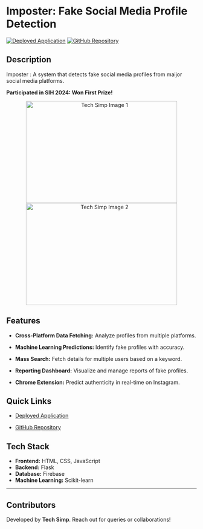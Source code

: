 # Imposter: Fake Social Media Profile Detection

[![Deployed Application](https://img.shields.io/badge/Deployed-Link-brightgreen)](https://imposter-r3q6.onrender.com/)
[![GitHub Repository](https://img.shields.io/badge/GitHub-Repository-blue)](https://github.com/SimpleCyber/Fake-profile-detection.git)

## Description

Imposter : A system that detects fake social media profiles from maijor social media platforms.

**Participated in SIH 2024: Won First Prize!**

<div align="center">
  <img src='https://media.licdn.com/dms/image/v2/D4D22AQHVO2sKSrz_6A/feedshare-shrink_2048_1536/B4DZPTTxGrGoAo-/0/1734417108066?e=1738195200&v=beta&t=kvn__lr6EPa3Ct5TkVwfJdD8fM2GqHMr2I7lJx1Z6q4' alt="Tech Simp Image 1" height="270" width="400" />
  
  <img src="https://media.licdn.com/dms/image/v2/D4D22AQEew81maLhvMw/feedshare-shrink_2048_1536/B4DZPTTxJuGUAs-/0/1734417088047?e=1738195200&v=beta&t=pR9zSt6EBqZlPSFS0EXqPMzYUDr0AnXQ32qMlLYPm_M" alt="Tech Simp Image 2" height="270" width="400" />
</div>

## Features

- **Cross-Platform Data Fetching:** Analyze profiles from multiple platforms.

- **Machine Learning Predictions:** Identify fake profiles with accuracy.

- **Mass Search:** Fetch details for multiple users based on a keyword.

- **Reporting Dashboard:** Visualize and manage reports of fake profiles.

- **Chrome Extension:** Predict authenticity in real-time on Instagram.

## Quick Links

- [Deployed Application](https://imposter-r3q6.onrender.com/)

- [GitHub Repository](https://github.com/SimpleCyber/Fake-profile-detection.git)

## Tech Stack

- **Frontend:** HTML, CSS, JavaScript
- **Backend:** Flask
- **Database:** Firebase
- **Machine Learning:** Scikit-learn

---

## Contributors

Developed by **Tech Simp**. Reach out for queries or collaborations!

